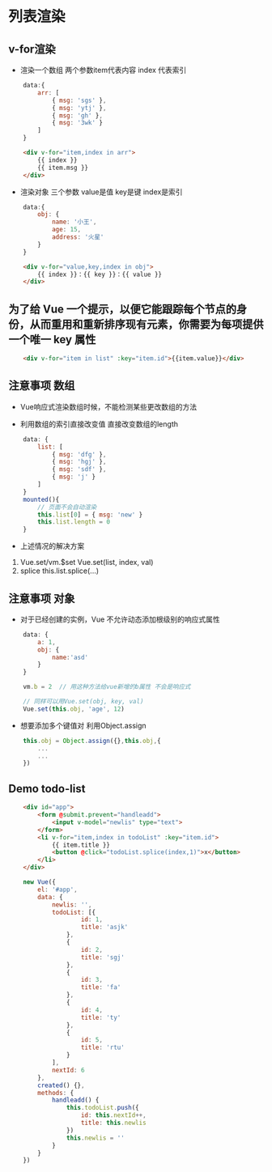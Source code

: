 # 列表渲染

## v-for渲染

* 渲染一个数组 两个参数item代表内容 index 代表索引

```js
    data:{
        arr: [
            { msg: 'sgs' },
            { msg: 'ytj' },
            { msg: 'gh' },
            { msg: '3wk' }
        ]
    }
```
```html
    <div v-for="item,index in arr">
        {{ index }}
        {{ item.msg }}
    </div>
```

* 渲染对象 三个参数 value是值 key是键 index是索引

```js
    data:{
        obj: {
            name: '小王',
            age: 15,
            address: '火星'
        }
    }
```
```html
    <div v-for="value,key,index in obj">
        {{ index }}：{{ key }}：{{ value }}
    </div>
```

## 为了给 Vue 一个提示，以便它能跟踪每个节点的身份，从而重用和重新排序现有元素，你需要为每项提供一个唯一 key 属性

```html
    <div v-for="item in list" :key="item.id">{{item.value}}</div>
```

## 注意事项 数组
* Vue响应式渲染数组时候，不能检测某些更改数组的方法

* 利用数组的索引直接改变值 直接改变数组的length
```js
    data: {
        list: [
            { msg: 'dfg' },
            { msg: 'hgj' },
            { msg: 'sdf' },
            { msg: 'j' }
        ]
    }
    mounted(){
        // 页面不会自动渲染
        this.list[0] = { msg: 'new' }
        this.list.length = 0
    }
```

* 上述情况的解决方案
1. Vue.set/vm.$set   Vue.set(list, index, val)
2. splice  this.list.splice(...)

## 注意事项 对象

* 对于已经创建的实例，Vue 不允许动态添加根级别的响应式属性
```js
    data: {
        a: 1,
        obj: {
            name:'asd'
        }
    }

    vm.b = 2  // 用这种方法给vue新增的b属性 不会是响应式

    // 同样可以用Vue.set(obj, key, val)
    Vue.set(this.obj, 'age', 12)
```

* 想要添加多个键值对 利用Object.assign

```js
    this.obj = Object.assign({},this.obj,{
        ...
        ...
    })
```

## Demo  todo-list

```html
    <div id="app">
        <form @submit.prevent="handleadd">
            <input v-model="newlis" type="text">
        </form>
        <li v-for="item,index in todoList" :key="item.id">
            {{ item.title }}
            <button @click="todoList.splice(index,1)">x</button>
        </li>
    </div>
```

```js
    new Vue({
        el: '#app',
        data: {
            newlis: '',
            todoList: [{
                    id: 1,
                    title: 'asjk'
                },
                {
                    id: 2,
                    title: 'sgj'
                },
                {
                    id: 3,
                    title: 'fa'
                },
                {
                    id: 4,
                    title: 'ty'
                },
                {
                    id: 5,
                    title: 'rtu'
                }
            ],
            nextId: 6
        },
        created() {},
        methods: {
            handleadd() {
                this.todoList.push({
                    id: this.nextId++,
                    title: this.newlis
                })
                this.newlis = ''
            }
        }
    })
```